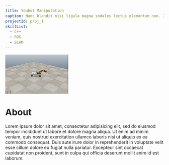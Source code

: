 ```yaml
---
title: Youbot Manipulation
caption: Nunc blandit nisi ligula magna sodales lectus elementum non. Integer id venenatis velit.
projectId: proj_1
skillList:
  - C++
  - ROS
  - SLAM
---
```

<img class="img-rounded" src="/assets/images/fulls/01.gif" alt="Sushma" width="200">

# About

Lorem ipsum dolor sit amet, consectetur adipisicing elit, sed do eiusmod
tempor incididunt ut labore et dolore magna aliqua. Ut enim ad minim veniam,
quis nostrud exercitation ullamco laboris nisi ut aliquip ex ea commodo
consequat. Duis aute irure dolor in reprehenderit in voluptate velit esse
cillum dolore eu fugiat nulla pariatur. Excepteur sint occaecat cupidatat non
proident, sunt in culpa qui officia deserunt mollit anim id est laborum.
<!-- ---
layout: page
menu: false
date: '2020-02-27 01:53:59'
title: About
description: Some description.
permalink: /about/
--- -->
